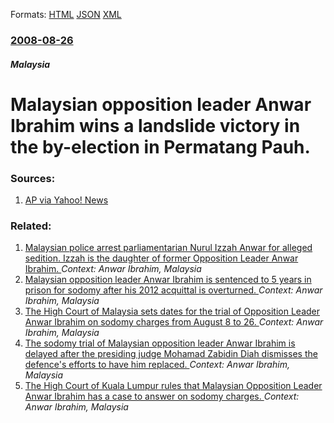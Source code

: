 
Formats: [HTML](/news/2008/08/26/malaysian-opposition-leader-anwar-ibrahim-wins-a-landslide-victory-in-the-by-election-in-permatang-pauh.html)  [JSON](/news/2008/08/26/malaysian-opposition-leader-anwar-ibrahim-wins-a-landslide-victory-in-the-by-election-in-permatang-pauh.json)  [XML](/news/2008/08/26/malaysian-opposition-leader-anwar-ibrahim-wins-a-landslide-victory-in-the-by-election-in-permatang-pauh.xml)  

### [2008-08-26](/news/2008/08/26/index.md)

##### Malaysia
#  Malaysian opposition leader Anwar Ibrahim wins a landslide victory in the by-election in Permatang Pauh. 




### Sources:

1. [AP via Yahoo! News](https://news.yahoo.com/s/ap/20080826/ap_on_re_as/malaysia_anwar)

### Related:

1. [Malaysian police arrest parliamentarian Nurul Izzah Anwar for alleged sedition. Izzah is the daughter of former Opposition Leader Anwar Ibrahim. ](/news/2015/03/16/malaysian-police-arrest-parliamentarian-nurul-izzah-anwar-for-alleged-sedition-izzah-is-the-daughter-of-former-opposition-leader-anwar-ibra.md) _Context: Anwar Ibrahim, Malaysia_
2. [Malaysian opposition leader Anwar Ibrahim is sentenced to 5 years in prison for sodomy after his 2012 acquittal is overturned. ](/news/2014/03/7/malaysian-opposition-leader-anwar-ibrahim-is-sentenced-to-5-years-in-prison-for-sodomy-after-his-2012-acquittal-is-overturned.md) _Context: Anwar Ibrahim, Malaysia_
3. [The High Court of Malaysia sets dates for the trial of Opposition Leader Anwar Ibrahim on sodomy charges from August 8 to 26. ](/news/2011/07/13/the-high-court-of-malaysia-sets-dates-for-the-trial-of-opposition-leader-anwar-ibrahim-on-sodomy-charges-from-august-8-to-26.md) _Context: Anwar Ibrahim, Malaysia_
4. [The sodomy trial of Malaysian opposition leader Anwar Ibrahim is delayed after the presiding judge Mohamad Zabidin Diah dismisses the defence's efforts to have him replaced. ](/news/2011/06/6/the-sodomy-trial-of-malaysian-opposition-leader-anwar-ibrahim-is-delayed-after-the-presiding-judge-mohamad-zabidin-diah-dismisses-the-defenc.md) _Context: Anwar Ibrahim, Malaysia_
5. [The High Court of Kuala Lumpur rules that Malaysian Opposition Leader Anwar Ibrahim has a case to answer on sodomy charges. ](/news/2011/05/16/the-high-court-of-kuala-lumpur-rules-that-malaysian-opposition-leader-anwar-ibrahim-has-a-case-to-answer-on-sodomy-charges.md) _Context: Anwar Ibrahim, Malaysia_
